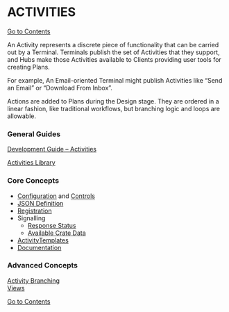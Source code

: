 # ACTIVITIES

[Go to Contents](https://github.com/Fr8org/Fr8Core.NET/blob/master/Docs/Home.md)  

An Activity represents a discrete piece of functionality that can be carried out by a Terminal.  Terminals publish the set of Activities that they support, and Hubs make those Activities available to Clients providing user tools for creating Plans.

For example, An Email-oriented Terminal might publish Activities like “Send an Email” or “Download From Inbox”.

Actions are added to Plans during the Design stage. They are ordered in a linear fashion, like traditional workflows, but branching logic and loops are allowable.

### General Guides

[Development Guide – Activities](https://github.com/Fr8org/Fr8Core.NET/blob/master/ForDevelopers/DevelopmentGuides/ActivityDevelopmentGuide.md)

[Activities Library](https://github.com/Fr8org/Fr8Core.NET/blob/master/ForDevelopers/ActivitiesLibrary.md)

### Core Concepts

* [Configuration](https://github.com/Fr8org/Fr8Core.NET/blob/master/ForDevelopers/OperatingConcepts/ActivityConfiguration.md) and [Controls](https://github.com/Fr8org/Fr8Core.NET/blob/master/ForDevelopers/DevelopmentGuides/ConfigurationControls.md)    
* [JSON Definition](https://github.com/Fr8org/Fr8Core.NET/blob/master/ForDevelopers/ActivityJSONDefinition.md)
* [Registration](https://github.com/Fr8org/Fr8Core.NET/blob/master/ForDevelopers/ActivitiesRegistration.md)
* Signalling
    * [Response Status](https://github.com/Fr8org/Fr8Core.NET/blob/master/ForDevelopers/ActivitiesCommunication.md)
    * [Available Crate Data](https://github.com/Fr8org/Fr8Core.NET/blob/master/ForDevelopers/CrateSignalling.md)
* [ActivityTemplates](https://github.com/Fr8org/Fr8Core.NET/blob/master/ForDevelopers/Objects/ActivityTemplates.md)
* [Documentation](https://github.com/Fr8org/Fr8Core.NET/blob/master/ForDevelopers/ActivityDevelopmentBuildingDocumentation.md)

### Advanced Concepts

[Activity Branching](https://github.com/Fr8org/Fr8Core.NET/blob/master/ForDevelopers/Branching.md)   
[Views](https://github.com/Fr8org/Fr8Core.NET/blob/master/ForDevelopers/ActivitiesViews.md)

[Go to Contents](https://github.com/Fr8org/Fr8Core.NET/blob/master/Docs/Home.md)  
